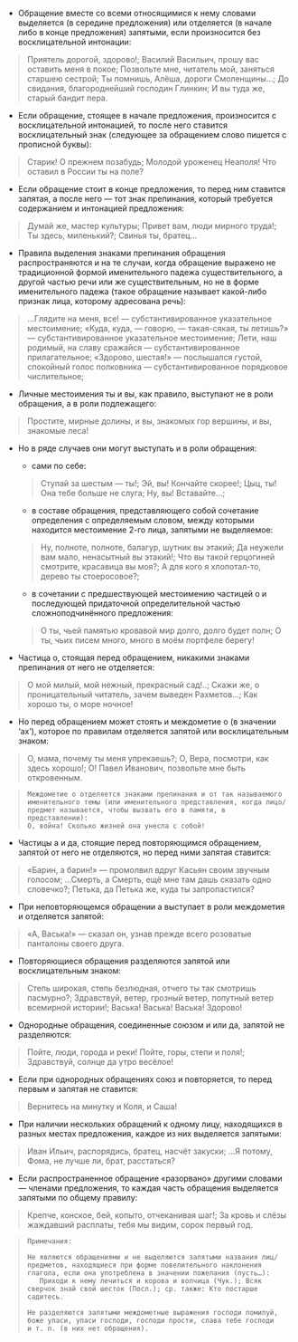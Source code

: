 - Обращение вместе со всеми относящимися к нему словами выделяется (в середине предложения) или отделяется (в начале либо в конце предложения) запятыми, если произносится без восклицательной интонации:
> Приятель дорогой, здорово!;
> Василий Васильич, прошу вас оставить меня в покое;
> Позвольте мне, читатель мой, заняться старшею сестрой;
> Ты помнишь, Алёша, дороги Смоленщины…;
> До свидания, благороднейший господин Глинкин;
> И вы туда же, старый бандит пера.

- Если обращение, стоящее в начале предложения, произносится с восклицательной интонацией, то после него ставится восклицательный знак (следующее за обращением слово пишется с прописной буквы):
> Старик! О прежнем позабудь;
> Молодой уроженец Неаполя! Что оставил в России ты на поле?

- Если обращение стоит в конце предложения, то перед ним ставится запятая, а после него — тот знак препинания, который требуется содержанием и интонацией предложения:
> Думай же, мастер культуры;
> Привет вам, люди мирного труда!;
> Ты здесь, миленький?;
> Свинья ты, братец…

- Правила выделения знаками препинания обращения распространяются и на те случаи, когда обращение выражено не традиционной формой именительного падежа существительного, а другой частью речи или же существительным, но не в форме именительного падежа (такое обращение называет какой-либо признак лица, которому адресована речь):
> …Глядите на меня, все! — субстантивированное указательное местоимение;
> «Куда, куда, — говорю, — такая-сякая, ты летишь?» — субстантивированное указательное местоимение;
> Лети, наш родимый, на славу сражайся — субстантивированное прилагательное;
> «Здорово, шестая!» — послышался густой, спокойный голос полковника — субстантивированное порядковое числительное;

- Личные местоимения ты и вы, как правило, выступают не в роли обращения, а в роли подлежащего:
> Простите, мирные долины, и вы, знакомых гор вершины, и вы, знакомые леса!

- Но в ряде случаев они могут выступать и в роли обращения:
	- сами по себе:
	> Ступай за шестым — ты!;
	> Эй, вы! Кончайте скорее!;
	> Цыц, ты! Она тебе больше не слуга;
	> Ну, вы! Вставайте…;
	- в составе обращения, представляющего собой сочетание определения с определяемым словом, между которыми находится местоимение 2-го лица, запятыми не выделяемое:
	> Ну, полноте, полноте, балагур, шутник вы этакий;
	> Да неужели вам мало, ненасытный вы этакий!;
	> Что вы такой герцогиней смотрите, красавица вы моя?;
	> А для кого я хлопотал-то, дерево ты стоеросовое?;
	- в сочетании с предшествующей местоимению частицей о и последующей придаточной определительной частью сложноподчинённого предложения:
	> О ты, чьей памятью кровавой мир долго, долго будет полн;
	> О ты, чьих писем много, много в моём портфеле берегу!

- Частица о, стоящая перед обращением, никакими знаками препинания от него не отделяется:
> О мой милый, мой нежный, прекрасный сад!..;
> Скажи же, о проницательный читатель, зачем выведен Рахметов…;
> Как хорошо ты, о море ночное!

- Но перед обращением может стоять и междометие о (в значении ‘ах’), которое по правилам отделяется запятой или восклицательным знаком:
> О, мама, почему ты меня упрекаешь?;
> О, Вера, посмотри, как здесь хорошо!;
> О! Павел Иванович, позвольте мне быть откровенным.

>
>     Междометие о отделяется знаками препинания и от так называемого именительного темы (или именительного представления, когда лицо/предмет называется, чтобы вызвать его в памяти, в представлении):
>     О, война! Сколько жизней она унесла с собой!
>

- Частицы а и да, стоящие перед повторяющимся обращением, запятой от него не отделяются, но перед ними запятая ставится:
> «Барин, а барин!» — промолвил вдруг Касьян своим звучным голосом;
> …Смерть, а Смерть, ещё мне там дашь сказать одно словечко?;
> Петька, да Петька же, куда ты запропастился?

- При неповторяющемся обращении а выступает в роли междометия и отделяется запятой:
> «А, Васька!» — сказал он, узнав прежде всего розоватые панталоны своего друга.

- Повторяющиеся обращения разделяются запятой или восклицательным знаком:
> Степь широкая, степь безлюдная, отчего ты так смотришь пасмурно?;
> Здравствуй, ветер, грозный ветер, попутный ветер всемирной истории!;
> Васька! Васька! Васька! Здорово!

- Однородные обращения, соединенные союзом и или да, запятой не разделяются:
> Пойте, люди, города и реки! Пойте, горы, степи и поля!;
> Здравствуй, солнце да утро весёлое!

- Если при однородных обращениях союз и повторяется, то перед первым и запятая не ставится:
> Вернитесь на минутку и Коля, и Саша!

- При наличии нескольких обращений к одному лицу, находящихся в разных местах предложения, каждое из них выделяется запятыми:
> Иван Ильич, распорядись, братец, насчёт закуски; …Я потому, Фома, не лучше ли, брат, расстаться?

- Если распространенное обращение «разорвано» другими словами — членами предложения, то каждая часть обращения выделяется запятыми по общему правилу:
> Крепче, конское, бей, копыто, отчеканивая шаг!;
> За кровь и слёзы жаждавший расплаты, тебя мы видим, сорок первый год.

>
>     Примечания:
>
>     Не являются обращениями и не выделяются запятыми названия лиц/предметов, находящиеся при форме повелительного наклонения глагола, если она употреблена в значении пожелания (пусть…):
>        Приходи к нему лечиться и корова и волчица (Чук.); Всяк сверчок знай свой шесток (Посл.); ср. также: Кто постарше садитесь.
>
>     Не разделяются запятыми междометные выражения господи помилуй, боже упаси, упаси господи, господи прости, слава тебе господи и т. п. (в них нет обращения).
>
